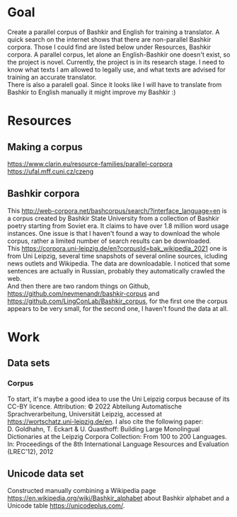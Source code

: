 # Goal 

Create a parallel corpus of Bashkir and English for training a translator. A quick search on the internet shows that there are non-parallel Bashkir corpora. Those I could find are listed below under Resources, Bashkir corpora. A parallel corpus, let alone an English-Bashkir one doesn't exist, so the project is novel. Currently, the project is in its research stage. I need to know what texts I am allowed to legally use, and what texts are advised for training an accurate translator.  
There is also a paralell goal. Since it looks like I will have to translate from Bashkir to English manually it might improve my Bashkir :)

# Resources  

## Making a corpus  
https://www.clarin.eu/resource-families/parallel-corpora  
https://ufal.mff.cuni.cz/czeng

## Bashkir corpora  

This http://web-corpora.net/bashcorpus/search/?interface_language=en is a corpus created by Bashkir State University from a collection of Bashkir poetry starting from Soviet era. It claims to have over 1.8 million word usage instances. One issue is that I haven't found a way to download the whole corpus, rather a limited number of search results can be downloaded.  
This https://corpora.uni-leipzig.de/en?corpusId=bak_wikipedia_2021 one is from Uni Leipzig, several time snapshots of several online sources, icluding news outlets and Wikipedia. The data are downloadable. I noticed that some sentences are actually in Russian, probably they automatically crawled the web.  
And then there are two random things on Github, https://github.com/nevmenandr/bashkir-corpus and https://github.com/LingConLab/Bashkir_corpus, for the first one the corpus appears to be very small, for the second one, I haven't found the data at all.

# Work

## Data sets

### Corpus
To start, it's maybe a good idea to use the Uni Leipzig corpus because of its CC-BY licence.
Attribution: © 2022 Abteilung Automatische Sprachverarbeitung, Universität Leipzig, accessed at https://wortschatz.uni-leipzig.de/en.
I also cite the following paper:  
D. Goldhahn, T. Eckart & U. Quasthoff: Building Large Monolingual Dictionaries at the Leipzig Corpora Collection: From 100 to 200 Languages.
In: Proceedings of the 8th International Language Resources and Evaluation (LREC'12), 2012

## Unicode data set
Constructed manually combining a Wikipedia page https://en.wikipedia.org/wiki/Bashkir_alphabet about Bashkir alphabet and a Unicode table https://unicodeplus.com/.
